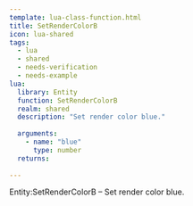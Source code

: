```yaml
---
template: lua-class-function.html
title: SetRenderColorB
icon: lua-shared
tags:
  - lua
  - shared
  - needs-verification
  - needs-example
lua:
  library: Entity
  function: SetRenderColorB
  realm: shared
  description: "Set render color blue."
  
  arguments:
    - name: "blue"
      type: number
  returns:
    
---
```


<div class="lua__search__keywords">
Entity:SetRenderColorB &#x2013; Set render color blue.
</div>
